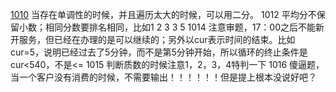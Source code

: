 [1010](https://blog.csdn.net/Luowaterbi/article/details/114150529) 当存在单调性的时候，并且遍历太大的时候，可以用二分。
1012 平均分不保留小数；相同分数要排名相同，比如1 2 3 3 5 
1014 注意审题，17：00之后不能新开服务，但已经在办理的是可以继续的；另外以cur表示时间的结束。比如cur=5，说明已经过去了5分钟，而不是第5分钟开始，所以循环的终止条件是cur<540，不是<=
1015 判断质数的时候注意1，2，3，4特判一下
1016 傻逼题，当一个客户没有消费的时候，不需要输出！！！！！！但是提上根本没说好吧？




































































































































































































